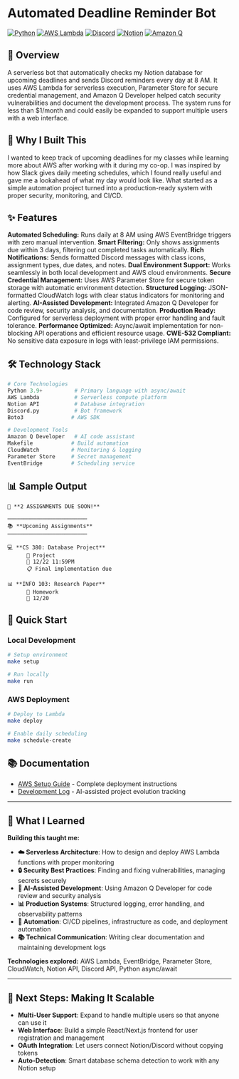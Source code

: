 # Automated Deadline Reminder Bot

[![Python](https://img.shields.io/badge/Python-3.9+-blue.svg)](https://python.org)
[![AWS Lambda](https://img.shields.io/badge/AWS-Lambda-orange.svg)](https://aws.amazon.com/lambda/)
[![Discord](https://img.shields.io/badge/Discord-API-7289da.svg)](https://discord.com/developers/docs)
[![Notion](https://img.shields.io/badge/Notion-API-000000.svg)](https://developers.notion.com/)
[![Amazon Q](https://img.shields.io/badge/Amazon_Q-Developer-FF9900.svg)](https://aws.amazon.com/q/)

## 🌟 Overview

A serverless bot that automatically checks my Notion database for upcoming deadlines and sends Discord reminders every day at 8 AM. It uses AWS Lambda for serverless execution, Parameter Store for secure credential management, and Amazon Q Developer helped catch security vulnerabilities and document the development process. The system runs for less than $1/month and could easily be expanded to support multiple users with a web interface.

## 🤔 Why I Built This

I wanted to keep track of upcoming deadlines for my classes while learning more about AWS after working with it during my co-op. I was inspired by how Slack gives daily meeting schedules, which I found really useful and gave me a lookahead of what my day would look like. What started as a simple automation project turned into a production-ready system with proper security, monitoring, and CI/CD.

## ✨ Features

**Automated Scheduling:** Runs daily at 8 AM using AWS EventBridge triggers with zero manual intervention.
**Smart Filtering:** Only shows assignments due within 3 days, filtering out completed tasks automatically.
**Rich Notifications:** Sends formatted Discord messages with class icons, assignment types, due dates, and notes.
**Dual Environment Support:** Works seamlessly in both local development and AWS cloud environments.
**Secure Credential Management:** Uses AWS Parameter Store for secure token storage with automatic environment detection.
**Structured Logging:** JSON-formatted CloudWatch logs with clear status indicators for monitoring and alerting.
**AI-Assisted Development:** Integrated Amazon Q Developer for code review, security analysis, and documentation.
**Production Ready:** Configured for serverless deployment with proper error handling and fault tolerance.
**Performance Optimized:** Async/await implementation for non-blocking API operations and efficient resource usage.
**CWE-532 Compliant:** No sensitive data exposure in logs with least-privilege IAM permissions.



## 🛠️ Technology Stack

```python
# Core Technologies
Python 3.9+          # Primary language with async/await
AWS Lambda           # Serverless compute platform
Notion API           # Database integration
Discord.py           # Bot framework 
Boto3               # AWS SDK

# Development Tools
Amazon Q Developer   # AI code assistant
Makefile            # Build automation
CloudWatch          # Monitoring & logging
Parameter Store     # Secret management
EventBridge         # Scheduling service
```

## 📊 Sample Output

```
🚨 **2 ASSIGNMENTS DUE SOON!**

─────────────────────────
📚 **Upcoming Assignments**
─────────────────────────

💻 **CS 380: Database Project**
      📐 Project
      📅 12/22 11:59PM
      📋 Final implementation due

📊 **INFO 103: Research Paper**
      📝 Homework
      📅 12/20
```

## 🔧 Quick Start

### Local Development
```bash
# Setup environment
make setup

# Run locally
make run
```

### AWS Deployment
```bash
# Deploy to Lambda
make deploy

# Enable daily scheduling
make schedule-create
```

## 📚 Documentation

- [AWS Setup Guide](md_notes_files/AWS_SETUP.md) - Complete deployment instructions
- [Development Log](md_notes_files/documentation.md) - AI-assisted project evolution tracking

---

## 🎯 What I Learned

**Building this taught me:**
- **☁️ Serverless Architecture**: How to design and deploy AWS Lambda functions with proper monitoring
- **🔒 Security Best Practices**: Finding and fixing vulnerabilities, managing secrets securely
- **🤖 AI-Assisted Development**: Using Amazon Q Developer for code review and security analysis
- **📊 Production Systems**: Structured logging, error handling, and observability patterns
- **🚀 Automation**: CI/CD pipelines, infrastructure as code, and deployment automation
- **📚 Technical Communication**: Writing clear documentation and maintaining development logs

**Technologies explored:** AWS Lambda, EventBridge, Parameter Store, CloudWatch, Notion API, Discord API, Python async/await

---

## 🚀 Next Steps: Making It Scalable

- **Multi-User Support**: Expand to handle multiple users so that anyone can use it
- **Web Interface**: Build a simple React/Next.js frontend for user registration and management
- **OAuth Integration**: Let users connect Notion/Discord without copying tokens
- **Auto-Detection**: Smart database schema detection to work with any Notion setup
